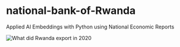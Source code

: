 # national-bank-of-Rwanda
Applied AI Embeddings with Python using National Economic Reports

![What did Rwanda export in 2020](https://user-images.githubusercontent.com/13305262/230755762-eb961208-bc6e-4e87-8950-35b9841016ce.png)
